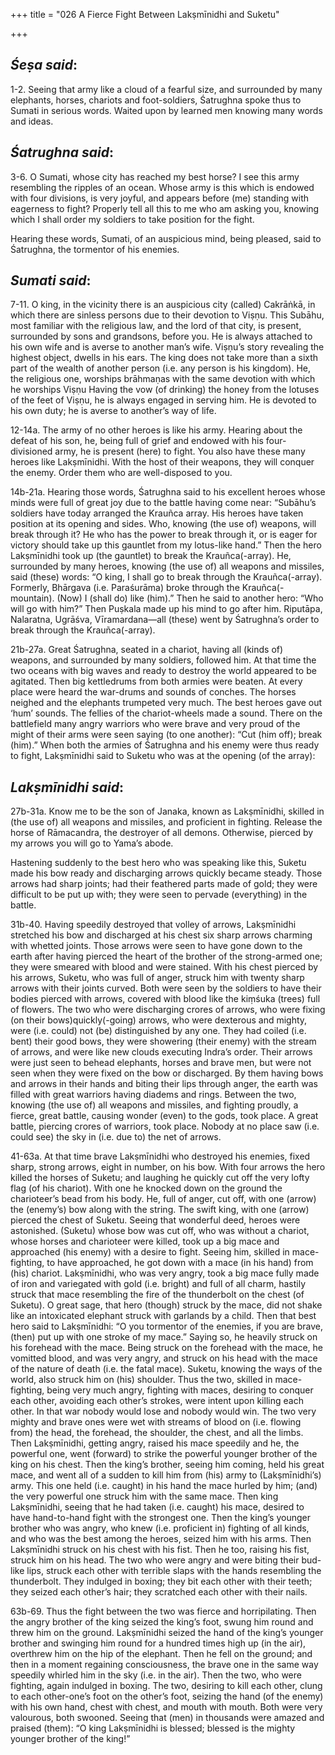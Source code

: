 +++
title = "026 A Fierce Fight Between Lakṣmīnidhi and Suketu"

+++
 

## *Śeṣa said*:

1-2. Seeing that army like a cloud of a fearful size, and surrounded by many elephants, horses, chariots and foot-soldiers, Śatrughna spoke thus to Sumati in serious words. Waited upon by learned men knowing many words and ideas.

## *Śatrughna said*:

3-6. O Sumati, whose city has reached my best horse? I see this army resembling the ripples of an ocean. Whose army is this which is endowed with four divisions, is very joyful, and appears before (me) standing with eagerness to fight? Properly tell all this to me who am asking you, knowing which I shall order my soldiers to take position for the fight.

Hearing these words, Sumati, of an auspicious mind, being pleased, said to Śatrughna, the tormentor of his enemies.

## *Sumati said*:

7-11. O king, in the vicinity there is an auspicious city (called) Cakrāṅkā, in which there are sinless persons due to their devotion to Viṣṇu. This Subāhu, most familiar with the religious law, and the lord of that city, is present, surrounded by sons and grandsons, before you. He is always attached to his own wife and is averse to another man’s wife. Viṣṇu’s story revealing the highest object, dwells in his ears. The king does not take more than a sixth part of the wealth of another person (i.e. any person is his kingdom). He, the religious one, worships brāhmaṇas with the same devotion with which he worships Viṣṇu Having the vow (of drinking) the honey from the lotuses of the feet of Viṣṇu, he is always engaged in serving him. He is devoted to his own duty; he is averse to another’s way of life.

12-14a. The army of no other heroes is like his army. Hearing about the defeat of his son, he, being full of grief and endowed with his four-divisioned army, he is present (here) to fight. You also have these many heroes like Lakṣmīnidhi. With the host of their weapons, they will conquer the enemy. Order them who are well-disposed to you.

14b-21a. Hearing those words, Śatrughna said to his excellent heroes whose minds were full of great joy due to the battle having come near: “Subāhu’s soldiers have today arranged the Krauñca array. His heroes have taken position at its opening and sides. Who, knowing (the use of) weapons, will break through it? He who has the power to break through it, or is eager for victory should take up this gauntlet from my lotus-like hand.” Then the hero Lakṣmīnidhi took up (the gauntlet) to break the Krauñca(-array). He, surrounded by many heroes, knowing (the use of) all weapons and missiles, said (these) words: “O king, I shall go to break through the Krauñca(-array). Formerly, Bhārgava (i.e. Paraśurāma) broke through the Krauñca(-mountain). (Now) I (shall do) like (him).” Then he said to another hero: “Who will go with him?” Then Puṣkala made up his mind to go after him. Riputāpa, Nalaratna, Ugrāśva, Vīramardana—all (these) went by Śatrughna’s order to break through the Krauñca(-array).

21b-27a. Great Śatrughna, seated in a chariot, having all (kinds of) weapons, and surrounded by many soldiers, followed him. At that time the two oceans with big waves and ready to destroy the world appeared to be agitated. Then big kettledrums from both armies were beaten. At every place were heard the war-drums and sounds of conches. The horses neighed and the elephants trumpeted very much. The best heroes gave out ‘hum’ sounds. The fellies of the chariot-wheels made a sound. There on the battlefield many angry warriors who were brave and very proud of the might of their arms were seen saying (to one another): “Cut (him off); break (him).” When both the armies of Śatrughna and his enemy were thus ready to fight, Lakṣmīnidhi said to Suketu who was at the opening (of the array):

## *Lakṣmīnidhi said*:

27b-31a. Know me to be the son of Janaka, known as Lakṣmīnidhi, skilled in (the use of) all weapons and missiles, and proficient in fighting. Release the horse of Rāmacandra, the destroyer of all demons. Otherwise, pierced by my arrows you will go to Yama’s abode.

Hastening suddenly to the best hero who was speaking like this, Suketu made his bow ready and discharging arrows quickly became steady. Those arrows had sharp joints; had their feathered parts made of gold; they were difficult to be put up with; they were seen to pervade (everything) in the battle.

31b-40. Having speedily destroyed that volley of arrows, Lakṣmīnidhi stretched his bow and discharged at his chest six sharp arrows charming with whetted joints. Those arrows were seen to have gone down to the earth after having pierced the heart of the brother of the strong-armed one; they were smeared with blood and were stained. With his chest pierced by his arrows, Suketu, who was full of anger, struck him with twenty sharp arrows with their joints curved. Both were seen by the soldiers to have their bodies pierced with arrows, covered with blood like the kiṃśuka (trees) full of flowers. The two who were discharging crores of arrows, who were fixing (on their bows)quickly(-going) arrows, who were dexterous and mighty, were (i.e. could) not (be) distinguished by any one. They had coiled (i.e. bent) their good bows, they were showering (their enemy) with the stream of arrows, and were like new clouds executing Indra’s order. Their arrows were just seen to behead elephants, horses and brave men, but were not seen when they were fixed on the bow or discharged. By them having bows and arrows in their hands and biting their lips through anger, the earth was filled with great warriors having diadems and rings. Between the two, knowing (the use of) all weapons and missiles, and fighting proudly, a fierce, great battle, causing wonder (even) to the gods, took place. A great battle, piercing crores of warriors, took place. Nobody at no place saw (i.e. could see) the sky in (i.e. due to) the net of arrows.

41-63a. At that time brave Lakṣmīnidhi who destroyed his enemies, fixed sharp, strong arrows, eight in number, on his bow. With four arrows the hero killed the horses of Suketu; and laughing he quickly cut off the very lofty flag (of his chariot). With one he knocked down on the ground the charioteer’s bead from his body. He, full of anger, cut off, with one (arrow) the (enemy’s) bow along with the string. The swift king, with one (arrow) pierced the chest of Suketu. Seeing that wonderful deed, heroes were astonished. (Suketu) whose bow was cut off, who was without a chariot, whose horses and charioteer were killed, took up a big mace and approached (his enemy) with a desire to fight. Seeing him, skilled in mace-fighting, to have approached, he got down with a mace (in his hand) from (his) chariot. Lakṣmīnidhi, who was very angry, took a big mace fully made of iron and variegated with gold (i.e. bright) and full of all charm, hastily struck that mace resembling the fire of the thunderbolt on the chest (of Suketu). O great sage, that hero (though) struck by the mace, did not shake like an intoxicated elephant struck with garlands by a child. Then that best hero said to Lakṣmīnidhi: “O you tormentor of the enemies, if you are brave, (then) put up with one stroke of my mace.” Saying so, he heavily struck on his forehead with the mace. Being struck on the forehead with the mace, he vomitted blood, and was very angry, and struck on his head with the mace of the nature of death (i.e. the fatal mace). Suketu, knowing the ways of the world, also struck him on (his) shoulder. Thus the two, skilled in mace-fighting, being very much angry, fighting with maces, desiring to conquer each other, avoiding each other’s strokes, were intent upon killing each other. In that war nobody would lose and nobody would win. The two very mighty and brave ones were wet with streams of blood on (i.e. flowing from) the head, the forehead, the shoulder, the chest, and all the limbs. Then Lakṣmīnidhi, getting angry, raised his mace speedily and he, the powerful one, went (forward) to strike the powerful younger brother of the king on his chest. Then the king’s brother, seeing him coming, held his great mace, and went all of a sudden to kill him from (his) army to (Lakṣmīnidhi’s) army. This one held (i.e. caught) in his hand the mace hurled by him; (and) the very powerful one struck him with the same mace. Then king Lakṣmīnidhi, seeing that he had taken (i.e. caught) his mace, desired to have hand-to-hand fight with the strongest one. Then the king’s younger brother who was angry, who knew (i.e. proficient in) fighting of all kinds, and who was the best among the heroes, seized him with his arms. Then Lakṣmīnidhi struck on his chest with his fist. Then he too, raising his fist, struck him on his head. The two who were angry and were biting their bud-like lips, struck each other with terrible slaps with the hands resembling the thunderbolt. They indulged in boxing; they bit each other with their teeth; they seized each other’s hair; they scratched each other with their nails.

63b-69. Thus the fight between the two was fierce and horripilating. Then the angry brother of the king seized the king’s foot, swung him round and threw him on the ground. Lakṣmīnidhi seized the hand of the king’s younger brother and swinging him round for a hundred times high up (in the air), overthrew him on the hip of the elephant. Then he fell on the ground; and then in a moment regaining consciousness, the brave one in the same way speedily whirled him in the sky (i.e. in the air). Then the two, who were fighting, again indulged in boxing. The two, desiring to kill each other, clung to each other-one’s foot on the other’s foot, seizing the hand (of the enemy) with his own hand, chest with chest, and mouth with mouth. Both were very valourous, both swooned. Seeing that (men) in thousands were amazed and praised (them): “O king Lakṣmīnidhi is blessed; blessed is the mighty younger brother of the king!”


